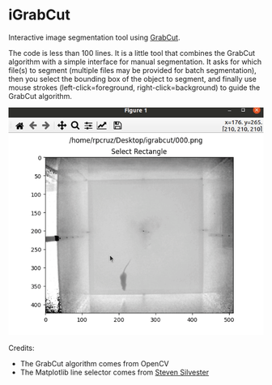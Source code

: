 # iGrabCut
Interactive image segmentation tool using [GrabCut](https://docs.opencv.org/master/d8/d83/tutorial_py_grabcut.html).

The code is less than 100 lines. It is a little tool that combines the GrabCut algorithm with a simple interface for manual segmentation. It asks for which file(s) to segment (multiple files may be provided for batch segmentation), then you select the bounding box of the object to segment, and finally use mouse strokes (left-click=foreground, right-click=background) to guide the GrabCut algorithm.

![Animated screenshot](screenshot.gif)

Credits:
* The GrabCut algorithm comes from OpenCV
* The Matplotlib line selector comes from [Steven Silvester](https://gist.github.com/blink1073)

